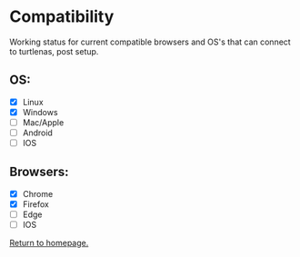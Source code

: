 # Compatibility

Working status for current compatible browsers and OS's that can connect to turtlenas, post setup.

## OS:
- [x] Linux
- [x] Windows
- [ ] Mac/Apple
- [ ] Android
- [ ] IOS

## Browsers:
- [x] Chrome
- [x] Firefox
- [ ] Edge
- [ ] IOS

[Return to homepage.](https://github.com/allenc125789/TurtleNAS/blob/main/README.md#about)
